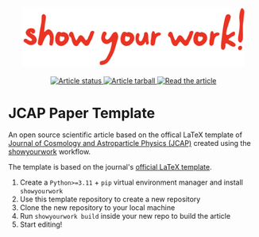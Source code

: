 <p align="center">
<a href="https://github.com/showyourwork/showyourwork">
<img width = "450" src="https://raw.githubusercontent.com/showyourwork/.github/main/images/showyourwork.png" alt="showyourwork"/>
</a>
<br>
<br>
<a href="https://github.com/HealthyPear/showyourwork_JCAP_template/actions/workflows/build.yml">
<img src="https://github.com/HealthyPear/showyourwork_JCAP_template/actions/workflows/build.yml/badge.svg?branch=main" alt="Article status"/>
</a>
<a href="https://github.com/HealthyPear/showyourwork_JCAP_template/raw/main-pdf/arxiv.tar.gz">
<img src="https://img.shields.io/badge/article-tarball-blue.svg?style=flat" alt="Article tarball"/>
</a>
<a href="https://github.com/HealthyPear/showyourwork_JCAP_template/raw/main-pdf/ms.pdf">
<img src="https://img.shields.io/badge/article-pdf-blue.svg?style=flat" alt="Read the article"/>
</a>
</p>

# JCAP Paper Template

An open source scientific article based on the offical LaTeX template of 
[Journal of Cosmology and Astroparticle Physics (JCAP)](https://iopscience.iop.org/journal/1475-7516)
created using the [showyourwork](https://github.com/showyourwork/showyourwork) workflow.

The template is based on the journal's [official LaTeX template](https://jcap.sissa.it/jcap/help/JCAP_TeXclass.jsp).

1. Create a `Python>=3.11` + `pip` virtual environment manager and install `showyourwork`
2. Use this template repository to create a new repository
3. Clone the new repository to your local machine
4. Run `showyourwork build` inside your new repo to build the article
5. Start editing!